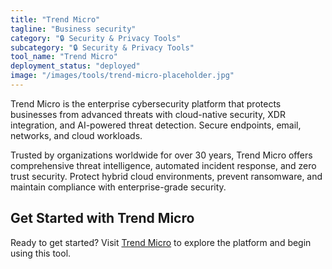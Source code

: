 ```yaml
---
title: "Trend Micro"
tagline: "Business security"
category: "🔒 Security & Privacy Tools"
subcategory: "🔒 Security & Privacy Tools"
tool_name: "Trend Micro"
deployment_status: "deployed"
image: "/images/tools/trend-micro-placeholder.jpg"
---
```

Trend Micro is the enterprise cybersecurity platform that protects businesses from advanced threats with cloud-native security, XDR integration, and AI-powered threat detection. Secure endpoints, email, networks, and cloud workloads.

Trusted by organizations worldwide for over 30 years, Trend Micro offers comprehensive threat intelligence, automated incident response, and zero trust security. Protect hybrid cloud environments, prevent ransomware, and maintain compliance with enterprise-grade security.
## Get Started with Trend Micro

Ready to get started? Visit [Trend Micro](https://trendmicro.com) to explore the platform and begin using this tool.
